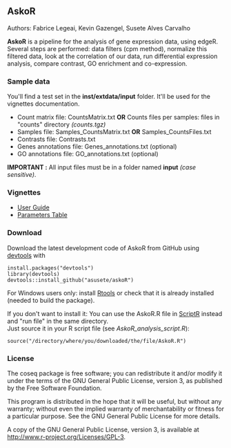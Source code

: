 ## AskoR 

Authors: Fabrice Legeai, Kevin Gazengel, Susete Alves Carvalho


**AskoR** is a pipeline for the analysis of gene expression data, using edgeR.
Several steps are performed: data filters (cpm method), normalize this filtered data, look at the correlation of our data, run differential expression analysis, compare contrast, GO enrichment and co-expression.

### Sample data
You'll find a test set in the **inst/extdata/input** folder. It'll be used for the vignettes documentation.<br/>

  - Count matrix file: CountsMatrix.txt **OR** Counts files per samples: files in "counts" directory _(counts.tgz)_
  - Samples file: Samples_CountsMatrix.txt **OR** Samples_CountsFiles.txt 
  - Contrasts file: Contrasts.txt
  - Genes annotations file: Genes_annotations.txt (optional)
  - GO annotations file: GO_annotations.txt (optional)

**IMPORTANT :** All input files must be in a folder named **input** _(case sensitive)_.

### Vignettes

* [User Guide](https://github.com/asusete/askoR/wiki/Pipeline-askoR:-User-Guide)
* [Parameters Table](https://github.com/asusete/askoR/wiki/Pipeline-askoR:-Parameters-Table)

### Download

Download the latest development code of AskoR from GitHub using [devtools](https://cran.r-project.org/package=devtools) with
```
install.packages("devtools")
library(devtools)
devtools::install_github("asusete/askoR")
```
For Windows users only: install [Rtools](https://cran.r-project.org/bin/windows/Rtools/) or check that it is already installed (needed to build the package).
 
If you don't want to install it: You can use the AskoR.R file in [ScriptR](https://github.com/asusete/askoR/tree/master/ScriptR) instead and "run file" in the same directory.  
Just source it in your R script file (see _AskoR_analysis_script.R_):  
```
source("/directory/where/you/downloaded/the/file/AskoR.R")
```

### License

The coseq package is free software; you can redistribute it and/or modify it under the terms of the GNU General Public License, version 3, as published by the Free Software Foundation.

This program is distributed in the hope that it will be useful, but without any warranty; without even the implied warranty of merchantability or fitness for a particular purpose. See the GNU General Public License for more details.

A copy of the GNU General Public License, version 3, is available at http://www.r-project.org/Licenses/GPL-3.
